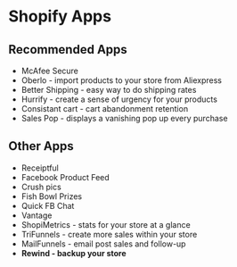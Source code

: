 # Shopify Apps
## Recommended Apps
* McAfee Secure
* Oberlo - import products to your store from Aliexpress
* Better Shipping - easy way to do shipping rates
* Hurrify - create a sense of urgency for your products
* Consistant cart - cart abandonment retention
* Sales Pop - displays a vanishing pop up every purchase

## Other Apps
* Receiptful
* Facebook Product Feed
* Crush pics
* Fish Bowl Prizes
* Quick FB Chat
* Vantage
* ShopiMetrics - stats for your store at a glance
* TriFunnels - create more sales within your store
* MailFunnels - email post sales and follow-up
* **Rewind - backup your store**
